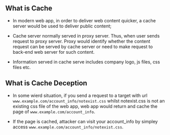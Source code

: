 ## What is Cache

- In modern web app, in order to deliver web content quicker, a cache server would be used to deliver public content;

- Cache server normally served in proxy server. Thus, when user sends request to proxy server. Proxy would identify whether the content request can be served by cache server or need to make request to back-end web server for such content.

- Information served in cache serve includes company logo, js files, css files etc.

## What is Cache Deception

- In some wierd situation, if you send a request to a target with url ```www.example.com/account_info/notexist.css``` whilst notexist.css is not an existing css file of the web app, web app would return and cache the page of ```www.example.com/account_info```.

- If the page is cached, attacker can visit your account_info by simpley access ```www.example.com/account_info/notexist.css```.

